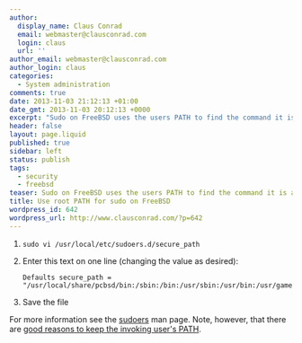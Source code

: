 ```yaml
---
author:
  display_name: Claus Conrad
  email: webmaster@clausconrad.com
  login: claus
  url: ''
author_email: webmaster@clausconrad.com
author_login: claus
categories:
  - System administration
comments: true
date: 2013-11-03 21:12:13 +01:00
date_gmt: 2013-11-03 20:12:13 +0000
excerpt: "Sudo on FreeBSD uses the users PATH to find the command it is asked to run. Here's how to change that to use root's PATH instead.\r\n\r\n"
header: false
layout: page.liquid
published: true
sidebar: left
status: publish
tags:
  - security
  - freebsd
teaser: Sudo on FreeBSD uses the users PATH to find the command it is asked to run. Here's how to change that to use root's PATH instead.
title: Use root PATH for sudo on FreeBSD
wordpress_id: 642
wordpress_url: http://www.clausconrad.com/?p=642
---
```

1. `sudo vi /usr/local/etc/sudoers.d/secure_path`
2. Enter this text on one line (changing the value as desired):

   ```
   Defaults secure_path = "/usr/local/share/pcbsd/bin:/sbin:/bin:/usr/sbin:/usr/bin:/usr/games:/usr/local/sbin:/usr/local/bin:/root/bin"
   ```

3. Save the file
  
For more information see the [sudoers](https://linux.die.net/man/5/sudoers) man page. Note, however, that there are [good reasons to keep the invoking user's PATH](https://askubuntu.com/questions/146869/why-does-sudo-not-add-roots-path-with-ubuntu-12-04/147905#147905).
